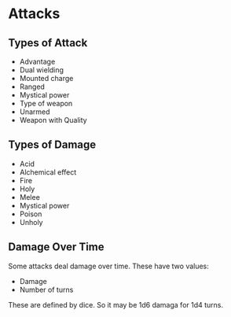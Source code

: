 # Attacks

## Types of Attack

* Advantage
* Dual wielding
* Mounted charge
* Ranged
* Mystical power
* Type of weapon
* Unarmed
* Weapon with Quality

## Types of Damage

* Acid
* Alchemical effect
* Fire
* Holy
* Melee
* Mystical power
* Poison
* Unholy

## Damage Over Time

Some attacks deal damage over time. These have two values:

* Damage
* Number of turns

These are defined by dice. So it may be 1d6 damaga for 1d4 turns.
